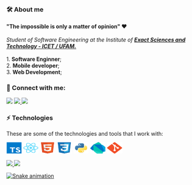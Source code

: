 ### 🛠 About me

#### "The impossible is only a matter of opinion" ❤️

<p>
  <em>
   Student of Software Engineering at the Institute of <a href="https://icet.ufam.edu.br/"> <b> Exact Sciences and Technology - ICET / UFAM.</b></a><br>
  </em>  <br>
1. <b>Software Enginner</b>;<br>
2. <b>Mobile developer</b>;<br> 
3. <b>Web Development</b>;<br>
</p>

### 👥 Connect with me:
<p align="left">
<a href="https://www.instagram.com/carlosbitzin.dev/" target="_blank"><img src="https://img.shields.io/badge/-Instagram-%23E4405F?style=for-the-badge&logo=instagram&logoColor=white" target="_blank"></a>
<a href="https://www.linkedin.com/in/carlos-eduardo-996672222/" target="_blank"><img src="https://img.shields.io/badge/-LinkedIn-%230077B5?style=for-the-badge&logo=linkedin&logoColor=white" target="_blank">
<a href = "mailto:carlospintorossy07@gmail.com"><img src="https://img.shields.io/badge/-Gmail-%23333?style=for-the-badge&logo=gmail&logoColor=white" target="_blank"></a>
</p>

### ⚡ Technologies

These are some of the technologies and tools that I work with:

  <div style="display: inline_block">
  <img align="center" alt="Carlos-Ts" height="30" width="40" src="https://raw.githubusercontent.com/devicons/devicon/master/icons/typescript/typescript-plain.svg">
  <img align="center" alt="Carlos-React" height="30" width="40" src="https://raw.githubusercontent.com/devicons/devicon/master/icons/react/react-original.svg">
  <img align="center" alt="Carlos-HTML" height="30" width="40" src="https://raw.githubusercontent.com/devicons/devicon/master/icons/html5/html5-original.svg">
  <img align="center" alt="Carlos-CSS" height="30" width="40" src="https://raw.githubusercontent.com/devicons/devicon/master/icons/css3/css3-original.svg">
  <img align="center" alt="Carlos-Python" height="30" width="40" src="https://raw.githubusercontent.com/devicons/devicon/master/icons/python/python-original.svg">
  <img align="center" alt="Carlos-dart" height="30" width="40" src="https://raw.githubusercontent.com/devicons/devicon/master/icons/dart/dart-original.svg">
  <img align="center" alt="Carlos-Ts" height="30" width="40" src="https://raw.githubusercontent.com/devicons/devicon/master/icons/git/git-plain.svg">
</div><br>
 
<div>
  <a href="https://github.com/CarlosBitzin">
  <img height = "150em" src = "https://github-readme-stats.vercel.app/api?username=carlosrossy&show_icons=true&theme=algolia&include_all_commits=true&count_private=true" />
  <img height = "150em" src = "https://github-readme-stats.vercel.app/api/top-langs/?username=carlosrossy&layout=compact&langs_count=7&theme=algolia" />
</div>
  
  ![Snake animation](https://github.com/carlosrossy/carlosrossy/blob/output/github-contribution-grid-snake.svg)
